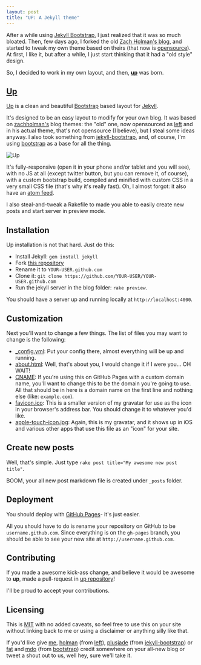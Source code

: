 ```yaml
---
layout: post
title: "UP: A Jekyll theme"
---
```


After a while using [Jekyll Bootstrap][jekyll_bootstrap], I just realized that it was
so much bloated. Then, few days ago, I forked the old [Zach Holman's blog][zach], and
started to tweak my own theme based on theirs (that now is [opensource][left]). At first,
I like it, but after a while, I just start thinking that it had a "old style" design.

So, I decided to work in my own layout, and then, [**up**][up] was born.

## [Up][up]

[Up][up] is a clean and beautiful [Bootstrap](http://getbootstrap.com) based layout
for [Jekyll](https://github.com/mojombo/jekyll).

It's designed to be an easy layout to modify for your own blog. It was based on
[zachholman's][zach] blog themes: the "old" one, now opensourced as [left][left]
and in his actual theme, that's not opensource (I believe), but I steal some ideas
anyway. I also took something from
[jekyll-bootstrap](https://github.com/plusjade/jekyll-bootstrap), and, of course,
I'm using [bootstrap](https://github.com/twitter/bootstrap) as a base for all the thing.

![Up](http://i.imgur.com/4bKG5.png)

It's fully-responsive (open it in your phone and/or tablet and you will see), with
no JS at all (except twitter button, but you can remove it, of course), with a
custom bootstrap build, compiled and minified with custom CSS in a very small CSS
file (that's why it's really fast). Oh, I almost forgot: it also have an
[atom feed](/feed.xml).

I also steal-and-tweak a Rakefile to made you able to easily create new posts and start
server in preview mode.

## Installation

Up installation is not that hard. Just do this:

- Install Jekyll: `gem install jekyll`
- Fork [this repository][up]
- Rename it to `YOUR-USER.github.com`
- Clone it: `git clone https://github.com/YOUR-USER/YOUR-USER.github.com`
- Run the jekyll server in the blog folder: `rake preview`.

You should have a server up and running locally at `http://localhost:4000`.

## Customization

Next you'll want to change a few things. The list of files you may want to
change is the following:

- [_config.yml](https://github.com/caarlos0/up/blob/gh-pages/_config.yml): Put
your config there, almost everything will be up and running.
- [about.html](https://github.com/caarlos0/up/blob/gh-pages/about/index.html):
Well, that's about you, I would change it if I were you... OH WAIT!
- [CNAME](https://github.com/caarlos0/up/blob/gh-pages/CNAME): If you're using
this on GitHub Pages with a custom domain name, you'll want to change this
to be the domain you're going to use. All that should be in here is a
domain name on the first line and nothing else (like: `example.com`).
- [favicon.ico](https://github.com/caarlos0/up/blob/gh-pages/favicon.ico): This
is a smaller version of my gravatar for use as the icon in your browser's
address bar. You should change it to whatever you'd like.
- [apple-touch-icon.jpg](https://github.com/caarlos0/up/blob/gh-pages/apple-touch-icon.jpg):
Again, this is my gravatar, and it shows up in iOS and various other apps
that use this file as an "icon" for your site.

## Create new posts

Well, that's simple. Just type `rake post title="My awesome new post title"`.

BOOM, your all new post markdown file is created under `_posts` folder.

## Deployment

You should deploy with [GitHub Pages](http://pages.github.com)- it's just
easier.

All you should have to do is rename your repository on GitHub to be
`username.github.com`. Since everything is on the `gh-pages` branch, you
should be able to see your new site at `http://username.github.com`.

## Contributing

If you made a awesome kick-ass change, and believe it would be awesome to **up**,
made a pull-request in [up repository][up]!

I'll be proud to accept your contributions.

## Licensing

This is [MIT](https://github.com/caarlos0/up/blob/gh-pages/LICENSE) with no
added caveats, so feel free to use this on your site without linking back to
me or using a disclaimer or anything silly like that.

If you'd like give [me](http://github.com/caarlos0),
[holman](http://github.com/holman)
(from [left](http://github.com/holman/left)),
[plusjade](https://github.com/plusjade)
(from [jekyll-bootstrap](https://github.com/plusjade/jekyll-bootstrap)) or
[fat](https://github.com/fat) and [mdo](https://github.com/mdo) (from
[bootstrap](https://github.com/twitter/bootstrap)) credit somewhere on your
all-new blog or tweet a shout out to us, well hey, sure we'll take it.

[up]: https://github.com/caarlos0/up
[zach]: http://zachholman.com
[left]: http://github.com/holman/left
[jekyll_bootstrap]: http://jekyllbootstrap.com/
